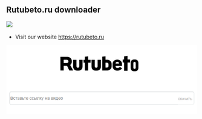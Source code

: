 ## Rutubeto.ru downloader
![](https://github.com/boris-on/rutube-download/actions/workflows/main.yml/badge.svg)
- Visit our website https://rutubeto.ru

![](https://github.com/boris-on/rutube-download/blob/main/images/Screenshot_2.png)
